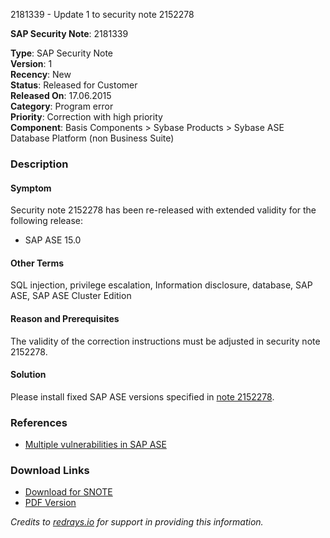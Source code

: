 2181339 - Update 1 to security note 2152278

**SAP Security Note**: 2181339

**Type**: SAP Security Note  
**Version**: 1  
**Recency**: New  
**Status**: Released for Customer  
**Released On**: 17.06.2015  
**Category**: Program error  
**Priority**: Correction with high priority  
**Component**: Basis Components > Sybase Products > Sybase ASE Database Platform (non Business Suite)

### Description

#### Symptom

Security note 2152278 has been re-released with extended validity for the following release:

- SAP ASE 15.0

#### Other Terms

SQL injection, privilege escalation, Information disclosure, database, SAP ASE, SAP ASE Cluster Edition

#### Reason and Prerequisites

The validity of the correction instructions must be adjusted in security note 2152278.

#### Solution

Please install fixed SAP ASE versions specified in [note 2152278](https://me.sap.com/notes/2152278).

### References

- [Multiple vulnerabilities in SAP ASE](https://me.sap.com/notes/2152278)

### Download Links

- [Download for SNOTE](https://notesdownloads.sap.com/note/0040000018111602017)
- [PDF Version](https://userapps.support.sap.com/sap/support/sfm/notes/print/0002181339?language=en-US&token=9BC9F4AFAF03DED65A1EAF0F8829825E)

*Credits to [redrays.io](https://redrays.io) for support in providing this information.*